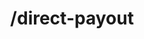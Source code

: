 ---
title: /direct-payout
position_number: 2
type: post
description: Initiates a Direct Payout on Kibramoa using the direct API.

content_markdown: |-
  After the payout is accepted within the merchant system, it must be approved or declined from the merchant-portal of Kibramoa.

  {: .info }
  **Note**: The `Content-Type` header should be set to `application/json` along with the merchant API key

  Request parameters:

  | Field   | Type   | Description                        |
  | ------- | ------ | ---------------------------------- |
  | *country | string(2) | Alpha-2 ISO Country code. |
  | *currency | string(3) | Alpha-3 ISO Currency code. |
  | *option | string | Payout option chosen. Values: 'Bank Transfer', 'PIX', 'SPEI', 'Tpaga', 'Easy P2P' |
  | *amount | integer | Amount in decimal format, I.E: 100 = 1$ |
  | *redirectUrl | string | Merchant page to be redirected after the payout. |
  | merchantReference | string(36) | Merchant generated id for the given payout. |
  | description | string(255) | Description text for the payout. |
  | userId | string(255) | User id generated by the merchant system. |
  | ip | string | End user IP. |
  | extra | string(255) | Optional payload for help merchant to track this payout. |
  | *formData | Object | Form parameters filled by end user, they change regarding the 'option' chosen, check Testing Details for more info. |

  Success response have the following schema:

  | Field   | Type   | Description                        |
  | ------- | ------ | ---------------------------------- |
  | *result | string | If an error is returned the error code is shown here. | 

  An error response will return an HTTP error code and have the following schema:

  | Field   | Type   | Description                        |
  | ------- | ------ | ---------------------------------- |
  | *statusCode | integer | If an error is returned the error code is shown here. |
  | *message | array | Array containing all the error messages. |
  | error | string | Error description. | 

right_code_blocks:
  - code_block: |1-
     {
        "country": "BR",
        "currency": "BRL",
        "option": "PIX",
        "amount": 150,
        "redirectUrl": "https://merchant1.io/where/to/go",
        "merchantReference": "custom8626666",
        "description": "Additional remark for this payout.",
        "userId": "merchant_user123",
        "ip": "13.12.11.10",
        "extra1": "merchant extra value 1",
        "extra2": "merchant extra value 2",
        "extra3": "merchant extra value 3",
        "formData": {
            "name": "PIX",
            "logo": "https://kibramoa-sandbox.s3.eu-west-1.amazonaws.com/payment-options/79a14f6d-b026-44cf-a829-07900884ff0d/pix-1661669301772-400px.png",
            "currencies": [
                "USD",
                "EUR",
                "GBP",
                "BRL"
            ],
            "arrivalCurrency": "BRL",
            "phone": "",
            "email": "",
            "account_type": "CPF",
            "account": "string",
            "document_type": "CPF",
            "document_id": "Doc12354"
          }
      } 
    title: Request
    language: json

  - code_block: |2-
      {
        "result": "Payout request was submitted successfully."
      }
    title: Response
    language: json
  - code_block: |3-    
       {
        "statusCode": 400,
        "message": [
          "currency must be a string"
        ],
        "error": "Bad Request"
       }
    title: Error 400
    language: json
   
---